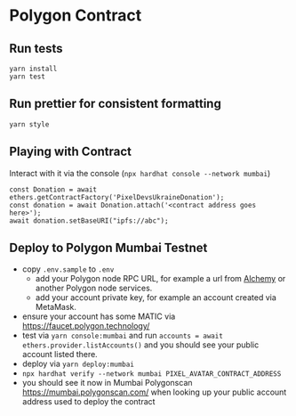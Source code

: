 # Polygon Contract

## Run tests

    yarn install
    yarn test

## Run prettier for consistent formatting

    yarn style

## Playing with Contract

Interact with it via the console (`npx hardhat console --network mumbai`)

```
const Donation = await ethers.getContractFactory('PixelDevsUkraineDonation');
const donation = await Donation.attach('<contract address goes here>');
await donation.setBaseURI("ipfs://abc");
```

## Deploy to Polygon Mumbai Testnet

-   copy `.env.sample` to `.env`
    -   add your Polygon node RPC URL, for example a url from [Alchemy](https://www.alchemy.com/) or another Polygon node services.
    -   add your account private key, for example an account created via MetaMask.
-   ensure your account has some MATIC via <https://faucet.polygon.technology/>
-   test via `yarn console:mumbai` and run `accounts = await ethers.provider.listAccounts()` and you should see your public account listed there.
-   deploy via `yarn deploy:mumbai`
-   `npx hardhat verify --network mumbai PIXEL_AVATAR_CONTRACT_ADDRESS`
-   you should see it now in Mumbai Polygonscan <https://mumbai.polygonscan.com/> when looking up your public account address used to deploy the contract
